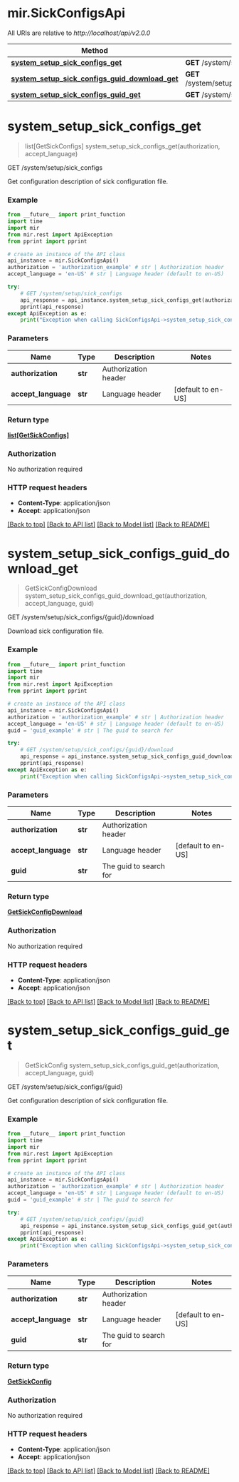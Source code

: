 # mir.SickConfigsApi

All URIs are relative to *http://localhost/api/v2.0.0*

Method | HTTP request | Description
------------- | ------------- | -------------
[**system_setup_sick_configs_get**](SickConfigsApi.md#system_setup_sick_configs_get) | **GET** /system/setup/sick_configs | GET /system/setup/sick_configs
[**system_setup_sick_configs_guid_download_get**](SickConfigsApi.md#system_setup_sick_configs_guid_download_get) | **GET** /system/setup/sick_configs/{guid}/download | GET /system/setup/sick_configs/{guid}/download
[**system_setup_sick_configs_guid_get**](SickConfigsApi.md#system_setup_sick_configs_guid_get) | **GET** /system/setup/sick_configs/{guid} | GET /system/setup/sick_configs/{guid}


# **system_setup_sick_configs_get**
> list[GetSickConfigs] system_setup_sick_configs_get(authorization, accept_language)

GET /system/setup/sick_configs

Get configuration description of sick configuration file.

### Example
```python
from __future__ import print_function
import time
import mir
from mir.rest import ApiException
from pprint import pprint

# create an instance of the API class
api_instance = mir.SickConfigsApi()
authorization = 'authorization_example' # str | Authorization header
accept_language = 'en-US' # str | Language header (default to en-US)

try:
    # GET /system/setup/sick_configs
    api_response = api_instance.system_setup_sick_configs_get(authorization, accept_language)
    pprint(api_response)
except ApiException as e:
    print("Exception when calling SickConfigsApi->system_setup_sick_configs_get: %s\n" % e)
```

### Parameters

Name | Type | Description  | Notes
------------- | ------------- | ------------- | -------------
 **authorization** | **str**| Authorization header | 
 **accept_language** | **str**| Language header | [default to en-US]

### Return type

[**list[GetSickConfigs]**](GetSickConfigs.md)

### Authorization

No authorization required

### HTTP request headers

 - **Content-Type**: application/json
 - **Accept**: application/json

[[Back to top]](#) [[Back to API list]](../README.md#documentation-for-api-endpoints) [[Back to Model list]](../README.md#documentation-for-models) [[Back to README]](../README.md)

# **system_setup_sick_configs_guid_download_get**
> GetSickConfigDownload system_setup_sick_configs_guid_download_get(authorization, accept_language, guid)

GET /system/setup/sick_configs/{guid}/download

Download sick configuration file.

### Example
```python
from __future__ import print_function
import time
import mir
from mir.rest import ApiException
from pprint import pprint

# create an instance of the API class
api_instance = mir.SickConfigsApi()
authorization = 'authorization_example' # str | Authorization header
accept_language = 'en-US' # str | Language header (default to en-US)
guid = 'guid_example' # str | The guid to search for

try:
    # GET /system/setup/sick_configs/{guid}/download
    api_response = api_instance.system_setup_sick_configs_guid_download_get(authorization, accept_language, guid)
    pprint(api_response)
except ApiException as e:
    print("Exception when calling SickConfigsApi->system_setup_sick_configs_guid_download_get: %s\n" % e)
```

### Parameters

Name | Type | Description  | Notes
------------- | ------------- | ------------- | -------------
 **authorization** | **str**| Authorization header | 
 **accept_language** | **str**| Language header | [default to en-US]
 **guid** | **str**| The guid to search for | 

### Return type

[**GetSickConfigDownload**](GetSickConfigDownload.md)

### Authorization

No authorization required

### HTTP request headers

 - **Content-Type**: application/json
 - **Accept**: application/json

[[Back to top]](#) [[Back to API list]](../README.md#documentation-for-api-endpoints) [[Back to Model list]](../README.md#documentation-for-models) [[Back to README]](../README.md)

# **system_setup_sick_configs_guid_get**
> GetSickConfig system_setup_sick_configs_guid_get(authorization, accept_language, guid)

GET /system/setup/sick_configs/{guid}

Get configuration description of sick configuration file.

### Example
```python
from __future__ import print_function
import time
import mir
from mir.rest import ApiException
from pprint import pprint

# create an instance of the API class
api_instance = mir.SickConfigsApi()
authorization = 'authorization_example' # str | Authorization header
accept_language = 'en-US' # str | Language header (default to en-US)
guid = 'guid_example' # str | The guid to search for

try:
    # GET /system/setup/sick_configs/{guid}
    api_response = api_instance.system_setup_sick_configs_guid_get(authorization, accept_language, guid)
    pprint(api_response)
except ApiException as e:
    print("Exception when calling SickConfigsApi->system_setup_sick_configs_guid_get: %s\n" % e)
```

### Parameters

Name | Type | Description  | Notes
------------- | ------------- | ------------- | -------------
 **authorization** | **str**| Authorization header | 
 **accept_language** | **str**| Language header | [default to en-US]
 **guid** | **str**| The guid to search for | 

### Return type

[**GetSickConfig**](GetSickConfig.md)

### Authorization

No authorization required

### HTTP request headers

 - **Content-Type**: application/json
 - **Accept**: application/json

[[Back to top]](#) [[Back to API list]](../README.md#documentation-for-api-endpoints) [[Back to Model list]](../README.md#documentation-for-models) [[Back to README]](../README.md)

